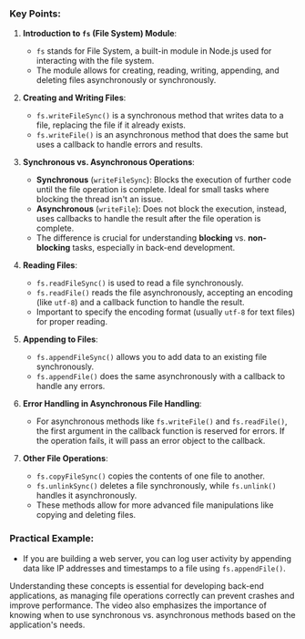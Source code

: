 ### Key Points:

1. **Introduction to `fs` (File System) Module**:
   - `fs` stands for File System, a built-in module in Node.js used for interacting with the file system.
   - The module allows for creating, reading, writing, appending, and deleting files asynchronously or synchronously.

2. **Creating and Writing Files**:
   - `fs.writeFileSync()` is a synchronous method that writes data to a file, replacing the file if it already exists.
   - `fs.writeFile()` is an asynchronous method that does the same but uses a callback to handle errors and results.

3. **Synchronous vs. Asynchronous Operations**:
   - **Synchronous** (`writeFileSync`): Blocks the execution of further code until the file operation is complete. Ideal for small tasks where blocking the thread isn't an issue.
   - **Asynchronous** (`writeFile`): Does not block the execution, instead, uses callbacks to handle the result after the file operation is complete.
   - The difference is crucial for understanding **blocking** vs. **non-blocking** tasks, especially in back-end development.

4. **Reading Files**:
   - `fs.readFileSync()` is used to read a file synchronously.
   - `fs.readFile()` reads the file asynchronously, accepting an encoding (like `utf-8`) and a callback function to handle the result.
   - Important to specify the encoding format (usually `utf-8` for text files) for proper reading.

5. **Appending to Files**:
   - `fs.appendFileSync()` allows you to add data to an existing file synchronously.
   - `fs.appendFile()` does the same asynchronously with a callback to handle any errors.

6. **Error Handling in Asynchronous File Handling**:
   - For asynchronous methods like `fs.writeFile()` and `fs.readFile()`, the first argument in the callback function is reserved for errors. If the operation fails, it will pass an error object to the callback.

7. **Other File Operations**:
   - `fs.copyFileSync()` copies the contents of one file to another.
   - `fs.unlinkSync()` deletes a file synchronously, while `fs.unlink()` handles it asynchronously.
   - These methods allow for more advanced file manipulations like copying and deleting files.

### Practical Example:
- If you are building a web server, you can log user activity by appending data like IP addresses and timestamps to a file using `fs.appendFile()`.

Understanding these concepts is essential for developing back-end applications, as managing file operations correctly can prevent crashes and improve performance. The video also emphasizes the importance of knowing when to use synchronous vs. asynchronous methods based on the application's needs.

